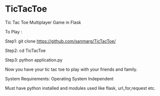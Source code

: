 # TicTacToe
Tic Tac Toe Multiplayer Game in Flask


To Play :

Step1: git clone https://github.com/sanmarg/TicTacToe/

Step2: cd TicTacToe

Step3: python application.py 

Now you have your tic tac toe to play with your friends and family.


System Requirements:
Operating System Independent

Must have python installed and modules used like flask, url_for,request etc.
